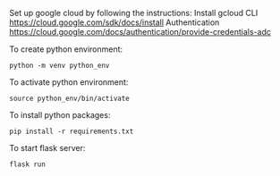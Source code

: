 Set up google cloud by following the instructions:
Install gcloud CLI
https://cloud.google.com/sdk/docs/install
Authentication
https://cloud.google.com/docs/authentication/provide-credentials-adc

To create python environment:
```
python -m venv python_env
```

To activate python environment:
```
source python_env/bin/activate
```

To install python packages:
```
pip install -r requirements.txt
```

To start flask server:
```
flask run
```
